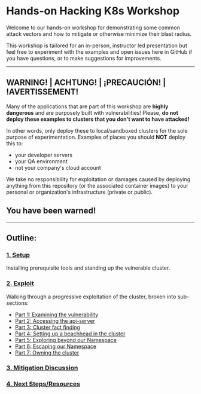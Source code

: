 # Hands-on Hacking K8s Workshop

Welcome to our hands-on workshop for demonstrating some common attack vectors and how to
mitigate or otherwise minimize their blast radius.

This workshop is tailored for an in-person, instructor led presentation but feel free to
experiment with the examples and open issues here in GitHub if you have questions, or to make
suggestions for improvements.

---
## WARNING! | ACHTUNG! | ¡PRECAUCIÓN! | !AVERTISSEMENT!
Many of the applications that are part of this workshop are **highly dangerous**
and are purposely built with vulnerabilities! Please, **do not deploy these examples to
clusters that you don't want to have attacked!**

In other words, only deploy these to local/sandboxed clusters for the sole purpose of experimentation.
Examples of places you should **NOT** deploy this to:
* your developer servers
* your QA environment
* not your company's cloud account

We take no responsibility for exploitation or damages caused by deploying anything from this
repository (or the associated container images) to your personal or organization's infrastructure (private or public).

## You have been warned!

---

## Outline:
### [1. Setup](01-setup.md)
Installing prerequisite tools and standing up the vulnerable cluster.
### [2. Exploit](02a-exploit.md)
Walking through a progressive exploitation of the cluster, broken into sub-sections:
  * [Part 1: Examining the vulnerability](02a-exploit.md)
  * [Part 2: Accessing the api-server](02b-exploit.md)
  * [Part 3: Cluster fact finding](02c-exploit.md)
  * [Part 4: Setting up a beachhead in the cluster](02d-exploit.md)
  * [Part 5: Exploring beyond our Namespace](02e-exploit.md)
  * [Part 6: Escaping our Namespace](02f-exploit.md)
  * [Part 7: Owning the cluster](02g-exploit.md)
### [3. Mitigation Discussion](03-mitigations.md)
### [4. Next Steps/Resources](04-next-steps.md)